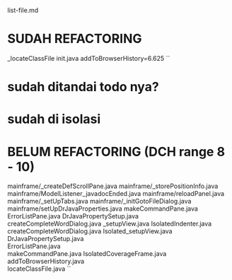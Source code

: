 list-file.md
# SUDAH REFACTORING
_locateClassFile
init.java 
addToBrowserHistory=6.625
``
# sudah ditandai todo nya?

# sudah di isolasi

# BELUM REFACTORING (DCH range 8 - 10)
mainframe/_createDefScrollPane.java
mainframe/_storePositionInfo.java
mainframe/ModelListener_javadocEnded.java
mainframe/reloadPanel.java
mainframe/_setUpTabs.java
mainframe/_initGotoFileDialog.java
mainframe/setUpDrJavaProperties.java
makeCommandPane.java
ErrorListPane.java
DrJavaPropertySetup.java
createCompleteWordDialog.java
_setupView.java
IsolatedIndenter.java
createCompleteWordDialog.java 
Isolated_setupView.java
DrJavaPropertySetup.java       
ErrorListPane.java             
makeCommandPane.java
IsolatedCoverageFrame.java
addToBrowserHistory.java  
locateClassFile.java
``
